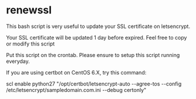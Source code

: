 # renewssl
This bash script is very useful to update your SSL certificate on letsencrypt.

Your SSL certificate will be updated 1 day before expired. Feel free to copy or modify this script

Put this script on the crontab. Please ensure to setup this script running everyday.

If you are using certbot on CentOS 6.X, try this command:

scl enable python27 "/opt/certbot/letsencrypt-auto --agree-tos --config /etc/letsencrypt/sampledomain.com.ini --debug certonly"
